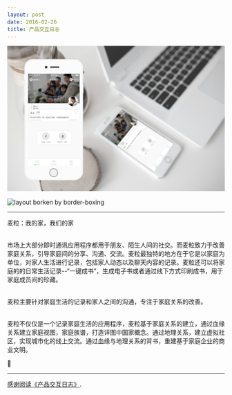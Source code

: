 ```yaml
---
layout: post
date: 2016-02-26
title: 产品交互日志
---
```


![layout borken by border-boxing](/images/23.png)

![layout borken by border-boxing](/images/33.png)

---

 <mark1>麦粒：我的家，我们的家</mark1>

<br>市场上大部分即时通讯应用程序都用于朋友、陌生人间的社交。而麦粒致力于改善家庭关系，引导家庭间的分享、沟通、交流。麦粒最独特的地方在于它是以家庭为单位，对家人生活进行记录，包括家人动态以及聊天内容的记录。麦粒还可以将家庭的的日常生活记录--“一键成书”，生成电子书或者通过线下方式印刷成书，用于家庭成员间的珍藏。
</p><br>麦粒主要针对家庭生活的记录和家人之间的沟通，专注于家庭关系的改善。
</p><br>麦粒不仅仅是一个记录家庭生活的应用程序，麦粒基于家庭关系的建立，通过血缘关系建立家庭视图，家庭族谱，打造详图中国家概念。通过地理关系，建立虚拟社区，实现城市化的线上交流。通过血缘与地理关系的背书，重建基于家庭企业的商业文明。






:tada:

---

[感谢阅读《产品交互日志》]().